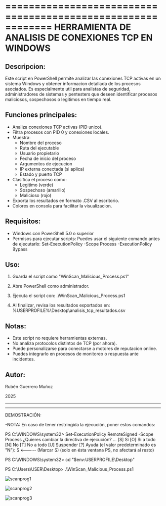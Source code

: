 ============================================================
 HERRAMIENTA DE ANALISIS DE CONEXIONES TCP EN WINDOWS
============================================================

Descripcion:
------------
Este script en PowerShell permite analizar las conexiones TCP activas en un sistema Windows y obtener informacion detallada de los procesos asociados.
Es especialmente util para analistas de seguridad, administradores de sistemas y pentesters que deseen identificar procesos maliciosos, sospechosos o legitimos en tiempo real.

Funciones principales:
----------------------
- Analiza conexiones TCP activas (PID unico).
- Filtra procesos con PID 0 y conexiones locales.
- Muestra:
   * Nombre del proceso
   * Ruta del ejecutable
   * Usuario propietario
   * Fecha de inicio del proceso
   * Argumentos de ejecucion
   * IP externa conectada (si aplica)
   * Estado y puerto TCP
- Clasifica el proceso como:
   * Legitimo (verde)
   * Sospechoso (amarillo)
   * Malicioso (rojo)
- Exporta los resultados en formato .CSV al escritorio.
- Colores en consola para facilitar la visualizacion.

Requisitos:
-----------
- Windows con PowerShell 5.0 o superior
- Permisos para ejecutar scripts:
  Puedes usar el siguiente comando antes de ejecutarlo:
    Set-ExecutionPolicy -Scope Process -ExecutionPolicy Bypass

Uso:
----
1. Guarda el script como "WinScan_Malicious_Process.ps1"
2. Abre PowerShell como administrador.
3. Ejecuta el script con:
    .\WinScan_Malicious_Process.ps1

4. Al finalizar, revisa los resultados exportados en:
   %USERPROFILE%\Desktop\analisis_tcp_resultados.csv

Notas:
------
- Este script no requiere herramientas externas.
- No analiza protocolos distintos de TCP (por ahora).
- Puede personalizarse para conectarse a motores de reputacion online.
- Puedes integrarlo en procesos de monitoreo o respuesta ante incidentes.

Autor:
------
Rubén Guerrero Muñoz

2025

-------------------------------------------------------------------------

-------------------------------------------------------------------------


DEMOSTRACIÓN:

-NOTA: En caso de tener restringida la ejecución, poner estos comandos:

PS C:\WINDOWS\system32> Set-ExecutionPolicy RemoteSigned -Scope Process
 ¿Quieres cambiar la directiva de ejecución?
 ...
[S] Sí  [O] Sí a todo  [N] No  [T] No a todo  [U] Suspender  [?] Ayuda (el valor predeterminado es "N"): S   <----- (Marcar S) (solo en ésta ventana PS, no afectará al resto)

PS C:\WINDOWS\system32> cd "$env:USERPROFILE\Desktop"

PS C:\Users\USER\Desktop> .\WinScan_Malicious_Process.ps1



![scanprog1](https://github.com/user-attachments/assets/0ad01abe-76d6-45b9-ae8b-6cf6c2018ad2)

![scanprog2](https://github.com/user-attachments/assets/54bf9035-7384-4e09-9f97-9a2a9ff79928)

![scanprog3](https://github.com/user-attachments/assets/5b5d5dad-fbaf-414b-a804-1982628c2c36)

